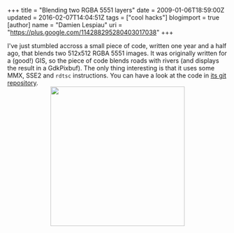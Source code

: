 +++
title = "Blending two RGBA 5551 layers"
date = 2009-01-06T18:59:00Z
updated = 2016-02-07T14:04:51Z
tags = ["cool hacks"]
blogimport = true 
[author]
	name = "Damien Lespiau"
	uri = "https://plus.google.com/114288295280403017038"
+++

<div dir="ltr" style="text-align: left;" trbidi="on">I've just stumbled accross a small piece of code, written one year and a half ago, that blends two 512x512 RGBA 5551 images. It was originally written for a (good!) GIS, so the piece of code blends roads with rivers (and displays the result in a GdkPixbuf). The only thing interesting is that it uses some MMX, SSE2 and <code>rdtsc</code> instructions. You can have a look at the code in <a href="http://git.lespiau.name/cgit/blend-5551-sse2/tree/main.c">its git repository</a>.<br /><div class="separator" style="clear: both; text-align: center;"><a href="https://4.bp.blogspot.com/-zoARUkF4-Iw/VrdO7QiZFjI/AAAAAAAAAbI/BJErKuv7x08/s1600/screenshot-layer-fusion.png" imageanchor="1" style="margin-left: 1em; margin-right: 1em;"><img border="0" height="320" src="https://4.bp.blogspot.com/-zoARUkF4-Iw/VrdO7QiZFjI/AAAAAAAAAbI/BJErKuv7x08/s320/screenshot-layer-fusion.png" width="307" /></a></div><br /></div>
